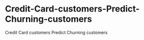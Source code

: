 # Credit-Card-customers-Predict-Churning-customers
Credit Card customers Predict Churning customers
